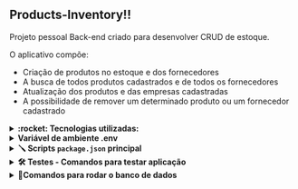 ## Products-Inventory!!

Projeto pessoal Back-end criado para desenvolver CRUD de estoque. 

O aplicativo compõe:

- Criação de produtos no estoque e dos fornecedores
- A busca de todos produtos cadastrados e de todos os fornecedores
- Atualização dos produtos e das empresas cadastradas
- A possibilidade de remover um determinado produto ou um fornecedor cadastrado


<details>
  <summary>
    <strong> :rocket: Tecnologias utilizadas:</strong>
  </summary><br>
  
- Nodejs
- MySql
- Prisma
- Express
- Jest
</details>

<details>
  <summary>
    <strong> Variável de ambiente .env</strong>
  </summary><br>
  
    - Arquivo encontra-se na base do projeto com nome env.exemplo
     -  Atenção renomear o arquivo para .env
   
    - Necessario configurar o arquivo .env conforme arquivo de exemplo que encontra-se na raiz do projeto.
   
    - Atenção ao configurar a conexão com banco, pois devido ao teste necessário configurar
    duas url base conforme exemplo que se encontra no arquivo env.exemplo
    
      - para o banco de dados DATABASE_URL 
      - para teste DATABASE_URL_TEST
    
</details>

<details>
  <summary>
    <strong>🪛 Scripts <code>package.json</code> principal</strong>
  </summary><br>

  - Instalar dependencias do projeto com o seguinte comando:
    - `npm install`
    
  - Rodar a aplicação usar o comando abaixo:
    - `npm start`
</details>

<details>
  <summary>
    <strong>🛠 Testes - Comandos para testar aplicação</strong>
  </summary><br>
     
      Rodar as migrates do teste:
   
        - npx prisma generate --schema ./prisma/schema.test.prisma
      
        - npx prisma migrate dev --schema=./prisma/schema.test.prisma
   
      Rodar as migrates do teste:
   
        - npm test 
    
   - :warning: Observações:
    - Testes encontra-se em desenvolvimento, até o momento foi feito alguns teste do banco de dados de Fornecedores referente a camada controller 
</details>

<details>
  <summary>
    <strong>🏦Comandos para rodar o banco de dados </strong>
  </summary><br>

  - No terminal digitar o seguinte comando:
    - `npx prisma generate`
    - `npx prisma migrate dev`
</details>
